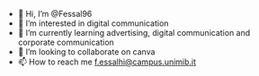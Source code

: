 - 👋 Hi, I’m @Fessal96
- 👀 I’m interested in digital communication 
- 🌱 I’m currently learning advertising, digital communication and corporate communication
- 💞️ I’m looking to collaborate on canva
- 📫 How to reach me f.essalhi@campus.unimib.it

<!---
Fessal96/Fessal96 is a ✨ special ✨ repository because its `README.md` (this file) appears on your GitHub profile.
You can click the Preview link to take a look at your changes.
--->
